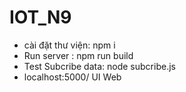 # IOT_N9

- cài đặt thư viện: npm i
- Run server : npm run build 
- Test Subcribe data: node subcribe.js
- localhost:5000/ UI Web 
